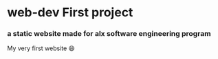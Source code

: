 # web-dev First project

### a static website made for alx software engineering program 
My very first website 😄
